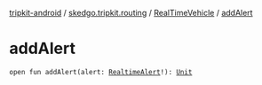 [tripkit-android](../../index.md) / [skedgo.tripkit.routing](../index.md) / [RealTimeVehicle](index.md) / [addAlert](./add-alert.md)

# addAlert

`open fun addAlert(alert: `[`RealtimeAlert`](../../com.skedgo.android.common.model/-realtime-alert/index.md)`!): `[`Unit`](https://kotlinlang.org/api/latest/jvm/stdlib/kotlin/-unit/index.html)